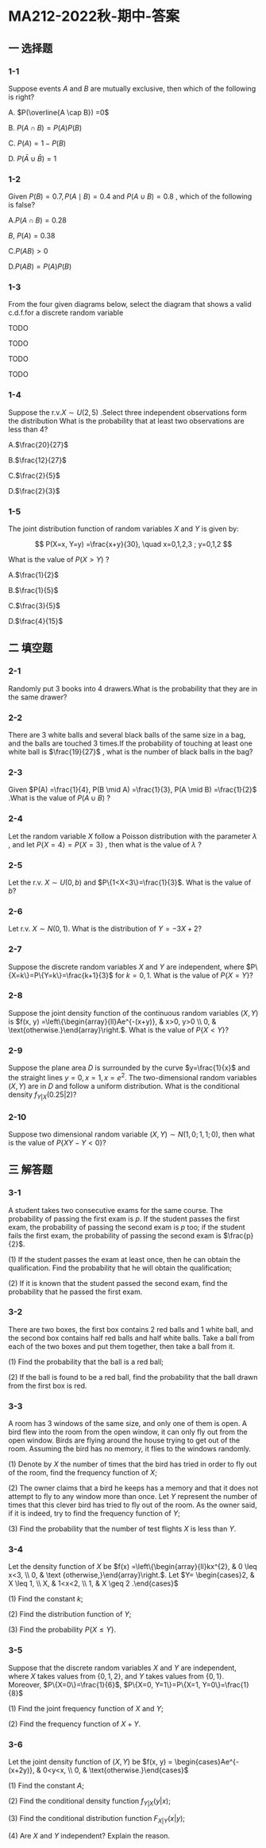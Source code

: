 # MA212-2022秋-期中-答案

## 一 选择题

### 1-1

Suppose events $A$ and $B$ are mutually exclusive, then which of the following is right?

A. $P(\overline{A \cap B}) =0$

B. $P(A \cap B) =P(A) P(B)$

C. $P(A) =1-P(B)$

D. $P(\bar{A} \cup \bar{B}) =1$

### 1-2

Given $P(B) =0.7, P(A \mid B) =0.4$ and $P(A \cup B) =0.8$ , which of the following is false?

A.$P(A \cap B) =0.28$

$B, ~ P(A) =0.38$

C.$P(A B) >0$

D.$P(A B) =P(A) P(B)$

### 1-3

From the four given diagrams below, select the diagram that shows a valid c.d.f.for a discrete random variable

TODO

TODO

TODO

TODO


### 1-4

Suppose the r.v.$X \sim U(2,5)$ .Select three independent observations form the distribution What is the probability that at least two observations are less than 4?

A.$\frac{20}{27}$

B.$\frac{12}{27}$

C.$\frac{2}{5}$

D.$\frac{2}{3}$

### 1-5

The joint distribution function of random variables $X$ and $Y$ is given by:

$$
P(X=x, Y=y) =\frac{x+y}{30}, \quad x=0,1,2,3 ; y=0,1,2
$$

What is the value of $P(X>Y)$ ?

A.$\frac{1}{2}$

B.$\frac{1}{5}$

C.$\frac{3}{5}$

D.$\frac{4}{15}$

## 二 填空题

### 2-1

Randomly put 3 books into 4 drawers.What is the probability that they are in the same drawer?

### 2-2

There are 3 white balls and several black balls of the same size in a bag, and the balls are touched 3 times.If the probability of touching at least one white ball is $\frac{19}{27}$ , what is the number of black balls in the bag?

### 2-3

Given $P(A) =\frac{1}{4}, P(B \mid A) =\frac{1}{3}, P(A \mid B) =\frac{1}{2}$ .What is the value of $P(A \cup B)$ ?

### 2-4

Let the random variable $X$ follow a Poisson distribution with the parameter $\lambda$ , and let $P\{X=4\}=P\{X=3\}$ , then what is the value of $\lambda$ ?

### 2-5

Let the r.v. $X \sim U(0, b)$ and $P\{1<X<3\}=\frac{1}{3}$. What is the value of $b$?

### 2-6

Let r.v. $X \sim N(0,1)$. What is the distribution of $Y=-3X+2$?

### 2-7

Suppose the discrete random variables $X$ and $Y$ are independent, where $P\{X=k\}=P\{Y=k\}=\frac{k+1}{3}$ for $k=0,1$. What is the value of $P\{X=Y\}$?

### 2-8

Suppose the joint density function of the continuous random variables $(X, Y)$ is $f(x, y) =\left\{\begin{array}{ll}Ae^{-(x+y)}, & x>0, y>0 \\ 0, & \text{otherwise.}\end{array}\right.$. What is the value of $P\{X<Y\}$?

### 2-9

Suppose the plane area $D$ is surrounded by the curve $y=\frac{1}{x}$ and the straight lines $y=0, x=1, x=e^{2}$. The two-dimensional random variables $(X, Y)$ are in $D$ and follow a uniform distribution. What is the conditional density $f_{Y|X}(0.25 | 2)$?

### 2-10

Suppose two dimensional random variable $(X, Y) \sim N(1,0; 1,1; 0)$, then what is the value of $P\{XY-Y<0\}$?

## 三 解答题

### 3-1

A student takes two consecutive exams for the same course. The probability of passing the first exam is $p$. If the student passes the first exam, the probability of passing the second exam is $p$ too; if the student fails the first exam, the probability of passing the second exam is $\frac{p}{2}$.

(1) If the student passes the exam at least once, then he can obtain the qualification. Find the probability that he will obtain the qualification;

(2) If it is known that the student passed the second exam, find the probability that he passed the first exam.

### 3-2

There are two boxes, the first box contains 2 red balls and 1 white ball, and the second box contains half red balls and half white balls. Take a ball from each of the two boxes and put them together, then take a ball from it.

(1) Find the probability that the ball is a red ball;

(2) If the ball is found to be a red ball, find the probability that the ball drawn from the first box is red.

### 3-3

A room has 3 windows of the same size, and only one of them is open. A bird flew into the room from the open window, it can only fly out from the open window. Birds are flying around the house trying to get out of the room. Assuming the bird has no memory, it flies to the windows randomly.

(1) Denote by $X$ the number of times that the bird has tried in order to fly out of the room, find the frequency function of $X$;

(2) The owner claims that a bird he keeps has a memory and that it does not attempt to fly to any window more than once. Let $Y$ represent the number of times that this clever bird has tried to fly out of the room. As the owner said, if it is indeed, try to find the frequency function of $Y$;

(3) Find the probability that the number of test flights $X$ is less than $Y$.

### 3-4

Let the density function of $X$ be $f(x) =\left\{\begin{array}{ll}kx^{2}, & 0 \leq x<3, \\ 0, & \text {otherwise,}\end{array}\right.$. Let $Y= \begin{cases}2, & X \leq 1, \\ X, & 1<x<2, \\ 1, & X \geq 2 .\end{cases}$

(1) Find the constant $k$;

(2) Find the distribution function of $Y$;

(3) Find the probability $P\{X \leq Y\}$.

### 3-5

Suppose that the discrete random variables $X$ and $Y$ are independent, where $X$ takes values from $\{0,1,2\}$, and $Y$ takes values from $\{0,1\}$. Moreover, $P\{X=0\}=\frac{1}{6}$, $P\{X=0, Y=1\}=P\{X=1, Y=0\}=\frac{1}{8}$

(1) Find the joint frequency function of $X$ and $Y$;

(2) Find the frequency function of $X+Y$.

### 3-6

Let the joint density function of $(X, Y)$ be $f(x, y) = \begin{cases}Ae^{-(x+2y)}, & 0<y<x, \\ 0, & \text{otherwise.}\end{cases}$

(1) Find the constant $A$;

(2) Find the conditional density function $f_{Y|X}(y | x)$;

(3) Find the conditional distribution function $F_{X|Y}(x | y)$;

(4) Are $X$ and $Y$ independent? Explain the reason.

